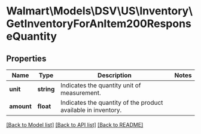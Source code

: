 # Walmart\Models\DSV\US\Inventory\GetInventoryForAnItem200ResponseQuantity

## Properties

Name | Type | Description | Notes
------------ | ------------- | ------------- | -------------
**unit** | **string** | Indicates the quantity unit of measurement. |
**amount** | **float** | Indicates the quantity of the product available in inventory. |


[[Back to Model list]](./) [[Back to API list]](../../../../../README.md#supported-apis) [[Back to README]](../../../../../README.md)
